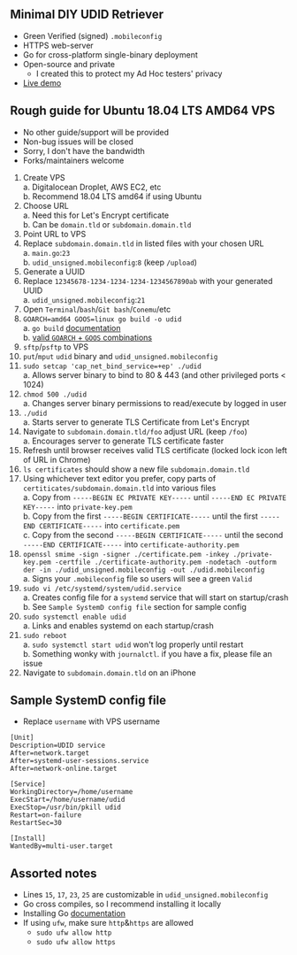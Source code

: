 ## Minimal DIY UDID Retriever
* Green Verified (signed) `.mobileconfig`
* HTTPS web-server
* Go for cross-platform single-binary deployment
* Open-source and private
  * I created this to protect my Ad Hoc testers' privacy
* [Live demo](https://udid.aliask.co)

## Rough guide for Ubuntu 18.04 LTS AMD64 VPS
* No other guide/support will be provided
* Non-bug issues will be closed
* Sorry, I don't have the bandwidth
* Forks/maintainers welcome

1. Create VPS  
  a. Digitalocean Droplet, AWS EC2, etc  
  b. Recommend 18.04 LTS amd64 if using Ubuntu
1. Choose URL  
  a. Need this for Let's Encrypt certificate  
  b. Can be `domain.tld` or `subdomain.domain.tld`
1. Point URL to VPS  
1. Replace `subdomain.domain.tld` in listed files with your chosen URL  
  a. `main.go`:`23`  
  b. `udid_unsigned.mobileconfig`:`8` (keep `/upload`)
1. Generate a UUID  
1. Replace `12345678-1234-1234-1234-1234567890ab` with your generated UUID  
  a. `udid_unsigned.mobileconfig`:`21`
1. Open `Terminal`/`bash`/`Git bash`/`Conemu`/etc  
1. `GOARCH=amd64 GOOS=linux go build -o udid`  
  a. `go build` [documentation](https://golang.org/cmd/go/#hdr-Compile_packages_and_dependencies)  
  b. [valid `GOARCH` + `GOOS` combinations](https://golang.org/doc/install/source#environment)
1. `sftp`/`psftp` to VPS  
1. `put`/`mput` `udid` binary and `udid_unsigned.mobileconfig`  
1. `sudo setcap 'cap_net_bind_service=+ep' ./udid`  
  a. Allows server binary to bind to 80 & 443 (and other privileged ports < 1024)
1. `chmod 500 ./udid`  
  a. Changes server binary permissions to read/execute by logged in user
1. `./udid`  
  a. Starts server to generate TLS Certificate from Let's Encrypt
1. Navigate to `subdomain.domain.tld/foo` adjust URL (keep `/foo`)  
  a. Encourages server to generate TLS certificate faster
1. Refresh until browser receives valid TLS certificate (locked lock icon left of URL in Chrome)  
1. `ls certificates` should show a new file `subdomain.domain.tld`  
1. Using whichever text editor you prefer, copy parts of `certiticates/subdomain.domain.tld` into various files  
  a. Copy from `-----BEGIN EC PRIVATE KEY-----` until `-----END EC PRIVATE KEY-----` into `private-key.pem`  
  b. Copy from the first `-----BEGIN CERTIFICATE-----` until the first `-----END CERTIFICATE-----` into `certificate.pem`  
  c. Copy from the second `-----BEGIN CERTIFICATE-----` until the second `-----END CERTIFICATE-----` into `certificate-authority.pem`
1. `openssl smime -sign -signer ./certificate.pem -inkey ./private-key.pem -certfile ./certificate-authority.pem -nodetach -outform der -in ./udid_unsigned.mobileconfig -out ./udid.mobileconfig`  
  a. Signs your `.mobileconfig` file so users will see a green `Valid`
1. `sudo vi /etc/systemd/system/udid.service`  
  a. Creates config file for a `systemd` service that will start on startup/crash  
  b. See `Sample SystemD config file` section for sample config
1. `sudo systemctl enable udid`  
  a. Links and enables systemd on each startup/crash
1. `sudo reboot`  
  a. `sudo systemctl start udid` won't log properly until restart  
  b. Something wonky with `journalctl`. if you have a fix, please file an issue
1. Navigate to `subdomain.domain.tld` on an iPhone  

## Sample SystemD config file
* Replace `username` with VPS username
```
[Unit]
Description=UDID service
After=network.target
After=systemd-user-sessions.service
After=network-online.target

[Service]
WorkingDirectory=/home/username
ExecStart=/home/username/udid
ExecStop=/usr/bin/pkill udid
Restart=on-failure
RestartSec=30

[Install]
WantedBy=multi-user.target
```

## Assorted notes
* Lines `15`, `17`, `23`, `25` are customizable in `udid_unsigned.mobileconfig`
* Go cross compiles, so I recommend installing it locally
* Installing Go [documentation](https://golang.org/doc/install#install)
* If using `ufw`, make sure `http`&`https` are allowed
  * `sudo ufw allow http`
  * `sudo ufw allow https`
